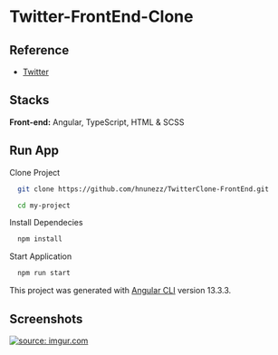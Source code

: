 
# Twitter-FrontEnd-Clone

## Reference

 - [Twitter](https://twitter.com/home?lang=pt)

## Stacks

**Front-end:** Angular, TypeScript, HTML & SCSS


## Run App

Clone Project

```bash
  git clone https://github.com/hnunezz/TwitterClone-FrontEnd.git
```

```bash
  cd my-project
```

Install Dependecies

```bash
  npm install
```

Start Application

```bash
  npm run start
```

This project was generated with [Angular CLI](https://github.com/angular/angular-cli) version 13.3.3.

## Screenshots

<a href="https://imgur.com/VNiIHDP"><img src="https://i.imgur.com/VNiIHDP.png" title="source: imgur.com" /></a>


